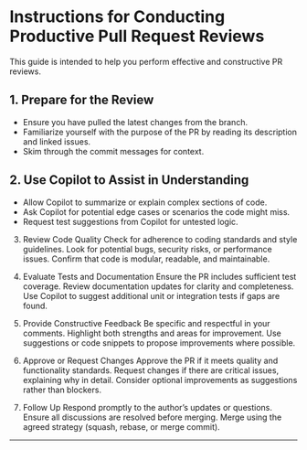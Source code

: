 # Instructions for Conducting Productive Pull Request Reviews

This guide is intended to help you perform effective and constructive PR reviews.

## 1. Prepare for the Review
- Ensure you have pulled the latest changes from the branch.
- Familiarize yourself with the purpose of the PR by reading its description and linked issues.
- Skim through the commit messages for context.

## 2. Use Copilot to Assist in Understanding
- Allow Copilot to summarize or explain complex sections of code.
- Ask Copilot for potential edge cases or scenarios the code might miss.
- Request test suggestions from Copilot for untested logic.

3. Review Code Quality
Check for adherence to coding standards and style guidelines.
Look for potential bugs, security risks, or performance issues.
Confirm that code is modular, readable, and maintainable.

4. Evaluate Tests and Documentation
Ensure the PR includes sufficient test coverage.
Review documentation updates for clarity and completeness.
Use Copilot to suggest additional unit or integration tests if gaps are found.

5. Provide Constructive Feedback
Be specific and respectful in your comments.
Highlight both strengths and areas for improvement.
Use suggestions or code snippets to propose improvements where possible.

6. Approve or Request Changes
Approve the PR if it meets quality and functionality standards.
Request changes if there are critical issues, explaining why in detail.
Consider optional improvements as suggestions rather than blockers.

7. Follow Up
Respond promptly to the author’s updates or questions.
Ensure all discussions are resolved before merging.
Merge using the agreed strategy (squash, rebase, or merge commit).

---
